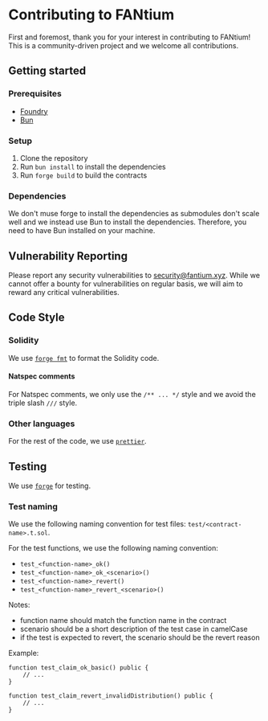 # Contributing to FANtium

First and foremost, thank you for your interest in contributing to FANtium! This is a community-driven project and we welcome all contributions.

## Getting started

### Prerequisites

- [Foundry](https://book.getfoundry.sh/getting-started/)
- [Bun](https://bun.sh/docs/installation)

### Setup

1. Clone the repository
2. Run `bun install` to install the dependencies
3. Run `forge build` to build the contracts

### Dependencies

We don't muse forge to install the dependencies as submodules don't scale well and we instead use Bun to install the dependencies.
Therefore, you need to have Bun installed on your machine.

## Vulnerability Reporting

Please report any security vulnerabilities to [security@fantium.xyz](mailto:security@fantium.xyz).
While we cannot offer a bounty for vulnerabilities on regular basis, we will aim to reward any critical vulnerabilities.

## Code Style

### Solidity

We use [`forge fmt`](https://book.getfoundry.sh/forge/fmt/) to format the Solidity code. 

#### Natspec comments
For Natspec comments, we only use the `/** ... */` style and we avoid the triple slash `///` style.

### Other languages

For the rest of the code, we use [`prettier`](https://prettier.io/).

## Testing

We use [`forge`](https://book.getfoundry.sh/forge/) for testing.

### Test naming

We use the following naming convention for test files: `test/<contract-name>.t.sol`.

For the test functions, we use the following naming convention:

- `test_<function-name>_ok()`
- `test_<function-name>_ok_<scenario>()`
- `test_<function-name>_revert()`
- `test_<function-name>_revert_<scenario>()`

Notes:

- function name should match the function name in the contract
- scenario should be a short description of the test case in camelCase
- if the test is expected to revert, the scenario should be the revert reason

Example:

```solidity
function test_claim_ok_basic() public {
    // ...
}
```

```solidity
function test_claim_revert_invalidDistribution() public {
    // ...
}
```
